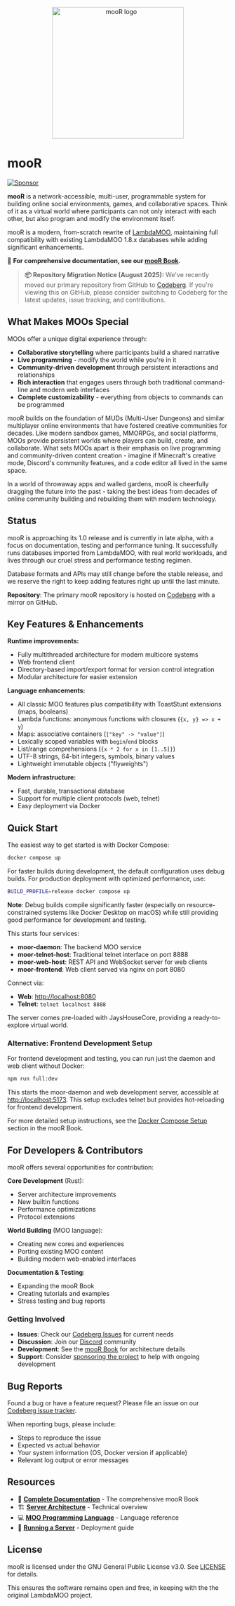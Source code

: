 <p align="center"><img src="./doc/porcupine-building.jpg" alt="mooR logo" width="300"/></p>

# mooR

[![Sponsor](https://img.shields.io/badge/Sponsor-%E2%9D%A4-pink)](https://github.com/sponsors/rdaum)

**mooR** is a network-accessible, multi-user, programmable system for building online social
environments, games, and collaborative spaces. Think of it as a virtual world where participants can
not only interact with each other, but also program and modify the environment itself.

mooR is a modern, from-scratch rewrite of [LambdaMOO](https://en.wikipedia.org/wiki/MOO),
maintaining full compatibility with existing LambdaMOO 1.8.x databases while adding significant
enhancements.

📖 **For comprehensive documentation, see our
[mooR Book](https://timbran.codeberg.page/moor-book-html/).**

> **📦 Repository Migration Notice (August 2025):** We've recently moved our primary repository from
> GitHub to [Codeberg](https://codeberg.org/timbran/moor). If you're viewing this on GitHub, please
> consider switching to Codeberg for the latest updates, issue tracking, and contributions.

## What Makes MOOs Special

MOOs offer a unique digital experience through:

- **Collaborative storytelling** where participants build a shared narrative
- **Live programming** - modify the world while you're in it
- **Community-driven development** through persistent interactions and relationships
- **Rich interaction** that engages users through both traditional command-line and modern web
  interfaces
- **Complete customizability** - everything from objects to commands can be programmed

mooR builds on the foundation of MUDs (Multi-User Dungeons) and similar multiplayer online
environments that have fostered creative communities for decades. Like modern sandbox games,
MMORPGs, and social platforms, MOOs provide persistent worlds where players can build, create, and
collaborate. What sets MOOs apart is their emphasis on live programming and community-driven content
creation - imagine if Minecraft's creative mode, Discord's community features, and a code editor all
lived in the same space.

In a world of throwaway apps and walled gardens, mooR is cheerfully dragging the future into the
past - taking the best ideas from decades of online community building and rebuilding them with
modern technology.

## Status

mooR is approaching its 1.0 release and is currently in late alpha, with a focus on documentation,
testing and performance tuning. It successfully runs databases imported from LambdaMOO, with real
world workloads, and lives through our cruel stress and performance testing regimen.

Database formats and APIs may still change before the stable release, and we reserve the right to
keep adding features right up until the last minute.

**Repository**: The primary mooR repository is hosted on
[Codeberg](https://codeberg.org/timbran/moor) with a mirror on GitHub.

## Key Features & Enhancements

**Runtime improvements:**

- Fully multithreaded architecture for modern multicore systems
- Web frontend client
- Directory-based import/export format for version control integration
- Modular architecture for easier extension

**Language enhancements:**

- All classic MOO features plus compatibility with ToastStunt extensions (maps, booleans)
- Lambda functions: anonymous functions with closures (`{x, y} => x + y`)
- Maps: associative containers (`["key" -> "value"]`)
- Lexically scoped variables with `begin`/`end` blocks
- List/range comprehensions (`{x * 2 for x in [1..5]}`)
- UTF-8 strings, 64-bit integers, symbols, binary values
- Lightweight immutable objects ("flyweights")

**Modern infrastructure:**

- Fast, durable, transactional database
- Support for multiple client protocols (web, telnet)
- Easy deployment via Docker

## Quick Start

The easiest way to get started is with Docker Compose:

```bash
docker compose up
```

For faster builds during development, the default configuration uses debug builds. For production
deployment with optimized performance, use:

```bash
BUILD_PROFILE=release docker compose up
```

**Note**: Debug builds compile significantly faster (especially on resource-constrained systems like
Docker Desktop on macOS) while still providing good performance for development and testing.

This starts four services:

- **moor-daemon**: The backend MOO service
- **moor-telnet-host**: Traditional telnet interface on port 8888
- **moor-web-host**: REST API and WebSocket server for web clients
- **moor-frontend**: Web client served via nginx on port 8080

Connect via:

- **Web**: [http://localhost:8080](http://localhost:8080)
- **Telnet**: `telnet localhost 8888`

The server comes pre-loaded with JaysHouseCore, providing a ready-to-explore virtual world.

### Alternative: Frontend Development Setup

For frontend development and testing, you can run just the daemon and web client without Docker:

```bash
npm run full:dev
```

This starts the moor-daemon and web development server, accessible at
[http://localhost:5173](http://localhost:5173). This setup excludes telnet but provides
hot-reloading for frontend development.

For more detailed setup instructions, see the
[Docker Compose Setup](https://timbran.codeberg.page/moor-book-html/the-system/docker-compose-setup.html)
section in the mooR Book.

## For Developers & Contributors

mooR offers several opportunities for contribution:

**Core Development** (Rust):

- Server architecture improvements
- New builtin functions
- Performance optimizations
- Protocol extensions

**World Building** (MOO language):

- Creating new cores and experiences
- Porting existing MOO content
- Building modern web-enabled interfaces

**Documentation & Testing**:

- Expanding the mooR Book
- Creating tutorials and examples
- Stress testing and bug reports

### Getting Involved

- **Issues**: Check our [Codeberg Issues](https://codeberg.org/timbran/moor/issues) for current
  needs
- **Discussion**: Join our [Discord](https://discord.gg/Ec94y5983z) community
- **Development**: See the [mooR Book](https://timbran.codeberg.page/moor-book-html/) for
  architecture details
- **Support**: Consider [sponsoring the project](https://github.com/sponsors/rdaum) to help with
  ongoing development

## Bug Reports

Found a bug or have a feature request? Please file an issue on our
[Codeberg issue tracker](https://codeberg.org/timbran/moor/issues).

When reporting bugs, please include:

- Steps to reproduce the issue
- Expected vs actual behavior
- Your system information (OS, Docker version if applicable)
- Relevant log output or error messages

## Resources

- 📖 **[Complete Documentation](https://timbran.codeberg.page/moor-book-html/)** - The comprehensive
  mooR Book
- 🏗️ **[Server Architecture](https://timbran.codeberg.page/moor-book-html/moor-architecture.html)** -
  Technical overview
- 💻
  **[MOO Programming Language](https://timbran.codeberg.page/moor-book-html/the-moo-programming-language.html)** -
  Language reference
- 🚀
  **[Running a Server](https://timbran.codeberg.page/moor-book-html/the-system/running-the-server.html)** -
  Deployment guide

## License

mooR is licensed under the GNU General Public License v3.0. See [LICENSE](./LICENSE) for details.

This ensures the software remains open and free, in keeping with the the original LambdaMOO project.
